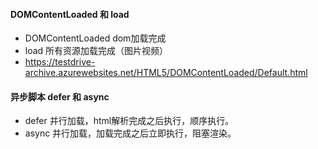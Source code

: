 #### DOMContentLoaded 和 load
* DOMContentLoaded  dom加载完成
* load 所有资源加载完成（图片视频）
* https://testdrive-archive.azurewebsites.net/HTML5/DOMContentLoaded/Default.html

#### 异步脚本 defer 和 async
* defer 并行加载，html解析完成之后执行，顺序执行。
* async 并行加载，加载完成之后立即执行，阻塞渲染。
